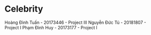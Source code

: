﻿# Celebrity
Hoàng Đình Tuấn - 20173446 - Project III
Nguyễn Đức Tú   - 20181807 - Project I
Phạm Đình Huy   - 20173177 - Project I